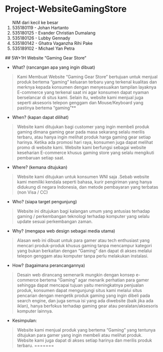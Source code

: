 # Project-WebsiteGamingStore
<ol>
   NIM dari kecil ke besar
  <li>
    535180119 - Johan Hartanto
  </li>
   <li>
535180125 - Evander Christian Dumalang
  </li>
     <li>
535180126 - Lubby Gennady
  </li>
 <li>
535180142 - Ghatra Vaganzha Rihi Pake
  </li>
  <li>
535189102 - Michael Yan Petra
  </li>
   </ol>
## 5W+1H Website “Gaming Gear Store“

- What? (rancangan apa yang ingin dibuat)
> Kami Membuat Website “Gaming Gear Store” bertujuan untuk menjual produk bertema “gaming” keluaran terbaru yang terkenal kualitas dan merknya kepada konsumen dengan menyesuaikan tampilan layaknya E-commerce yang terkenal saat ini agar konsumen dapat nyaman berselancar di situs kami. Selain itu, website kami menjual juga seperti aksesoris telepon genggam dan Mouse/Keyboard yang pastinya bertema “gaming”**

- When? (kapan dapat dilihat)
> Website kami ditujukan bagi customer yang ingin membeli produk gaming dimana gaming gear pada masa sekarang selalu merilis terbaru, atau hanya ingin melihat produk harga gaming gear setiap harinya. Ketika ada promosi hari raya, konsumen juga dapat melihat promo di website kami. 
Website kami berfungsi sebagai website keseharian E-commerce khusus gaming store yang selalu mengikuti pembaruan setiap saat.

- Where? (kemana ditujukan)
> Website kami ditujukan untuk konsumen WNI saja .Sebab website kami memiliki kendala seperti bahasa, kurir pengiriman yang hanya didukung di negara Indonesia, dan metode pembayaran yang terbatas (non Visa / CC)

- Who? (siapa target pengunjung)
> Website ini ditujukan bagi kalangan umum yang antusias terhadap gaming / perkembangan teknologi terhadap komputer yang selalu update sesuai perkembangan zaman.

- Why? (mengapa web design sebagai media utama)
> Alasan web ini dibuat untuk para gamer atau tech enthusiast yang mencari produk-produk khusus gaming tanpa mencampur kategori yang bukan berkaitan dengan “Gaming” dan dapat di akses melalui telepon genggam atau komputer tanpa perlu melakukan instalasi.

- How? (bagaimana perancangannya)
> Desain web dirancang semenarik mungkin dengan konsep e-commerce bertema “Gaming” agar menarik perhatian para gamer sehingga dapat mencapai tujuan yaitu meningkatnya penjualan produk, konsumen dapat mengunjungi situs kami melalui situs pencarian dengan mengetik produk gaming yang ingin dibeli pada search engine, dan juga semua isi yang ada diwebsite (baik jika ada iklan), hanya berfokus terhadap gaming gear atau peralatan/aksesoris komputer  lainnya.

- Kesimpulan:
> Website kami menjual produk yang bertema “Gaming” yang tentunya ditujukan para gamer yang ingin membeli atau melihat produk. Website kami juga dapat di akses setiap harinya dan merilis produk terbaru.
=======



